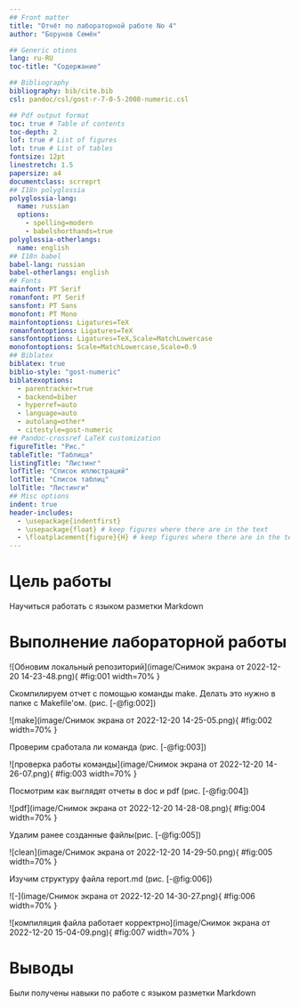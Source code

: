 ```yaml
---
## Front matter
title: "Отчёт по лабораторной работе Nо 4"
author: "Борунов Семён"

## Generic otions
lang: ru-RU
toc-title: "Содержание"

## Bibliography
bibliography: bib/cite.bib
csl: pandoc/csl/gost-r-7-0-5-2008-numeric.csl

## Pdf output format
toc: true # Table of contents
toc-depth: 2
lof: true # List of figures
lot: true # List of tables
fontsize: 12pt
linestretch: 1.5
papersize: a4
documentclass: scrreprt
## I18n polyglossia
polyglossia-lang:
  name: russian
  options:
	- spelling=modern
	- babelshorthands=true
polyglossia-otherlangs:
  name: english
## I18n babel
babel-lang: russian
babel-otherlangs: english
## Fonts
mainfont: PT Serif
romanfont: PT Serif
sansfont: PT Sans
monofont: PT Mono
mainfontoptions: Ligatures=TeX
romanfontoptions: Ligatures=TeX
sansfontoptions: Ligatures=TeX,Scale=MatchLowercase
monofontoptions: Scale=MatchLowercase,Scale=0.9
## Biblatex
biblatex: true
biblio-style: "gost-numeric"
biblatexoptions:
  - parentracker=true
  - backend=biber
  - hyperref=auto
  - language=auto
  - autolang=other*
  - citestyle=gost-numeric
## Pandoc-crossref LaTeX customization
figureTitle: "Рис."
tableTitle: "Таблица"
listingTitle: "Листинг"
lofTitle: "Список иллюстраций"
lotTitle: "Список таблиц"
lolTitle: "Листинги"
## Misc options
indent: true
header-includes:
  - \usepackage{indentfirst}
  - \usepackage{float} # keep figures where there are in the text
  - \floatplacement{figure}{H} # keep figures where there are in the text
---
```


# Цель работы

Научиться работать с языком разметки Markdown

# Выполнение лабораторной работы

![Обновим локальный репозиторий](image/Снимок экрана от 2022-12-20 14-23-48.png){ #fig:001 width=70% }

Скомпилируем отчет с помощью команды make. Делать это нужно в папке с Makefile'ом. (рис. [-@fig:002])

![make](image/Снимок экрана от 2022-12-20 14-25-05.png){ #fig:002 width=70% }


Проверим сработала ли команда (рис. [-@fig:003])

![проверка работы команды](image/Снимок экрана от 2022-12-20 14-26-07.png){ #fig:003 width=70% }


Посмотрим как выглядят отчеты в doc и pdf (рис. [-@fig:004])

![pdf](image/Снимок экрана от 2022-12-20 14-28-08.png){ #fig:004 width=70% }

Удалим ранее созданные файлы(рис. [-@fig:005])

![clean](image/Снимок экрана от 2022-12-20 14-29-50.png){ #fig:005 width=70% }

Изучим структуру файла report.md (рис. [-@fig:006])

![-](image/Снимок экрана от 2022-12-20 14-30-27.png){ #fig:006 width=70% }

![компиляция файла работает корректрно](image/Снимок экрана от 2022-12-20 15-04-09.png){ #fig:007 width=70% }

# Выводы

Были получены навыки по работе с языком разметки Markdown

